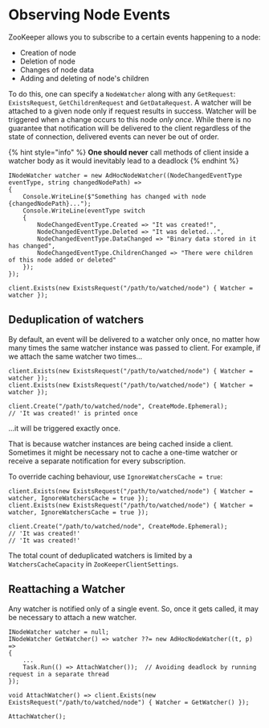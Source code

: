 # Observing Node Events

ZooKeeper allows you to subscribe to a certain events happening to a node:

* Creation of node
* Deletion of node
* Changes of node data
* Adding and deleting of node's children

To do this, one can specify a `NodeWatcher` along with any `GetRequest`: `ExistsRequest`, `GetChildrenRequest` and `GetDataRequest`. A watcher will be attached to a given node only if request results in success. Watcher will be triggered when a change occurs to this node _only once_. While there is no guarantee that notification will be delivered to the client regardless of the state of connection, delivered events can never be out of order.

{% hint style="info" %}
**One should never** call methods of client inside a watcher body as it would inevitably lead to a deadlock
{% endhint %}

```
INodeWatcher watcher = new AdHocNodeWatcher((NodeChangedEventType eventType, string changedNodePath) =>
{
    Console.WriteLine($"Something has changed with node {changedNodePath}...");
    Console.WriteLine(eventType switch
    {
        NodeChangedEventType.Created => "It was created!",
        NodeChangedEventType.Deleted => "It was deleted...",
        NodeChangedEventType.DataChanged => "Binary data stored in it has changed",
        NodeChangedEventType.ChildrenChanged => "There were children of this node added or deleted"
    });
});

client.Exists(new ExistsRequest("/path/to/watched/node") { Watcher = watcher });
```

## Deduplication of watchers

By default, an event will be delivered to a watcher only once, no matter how many times the same watcher instance was passed to client. For example, if we attach the same watcher two times...

```
client.Exists(new ExistsRequest("/path/to/watched/node") { Watcher = watcher });
client.Exists(new ExistsRequest("/path/to/watched/node") { Watcher = watcher });

client.Create("/path/to/watched/node", CreateMode.Ephemeral);
// 'It was created!' is printed once
```

...it will be triggered exactly once.

That is because watcher instances are being cached inside a client. Sometimes it might be necessary not to cache a one-time watcher or receive a separate notification for every subscription.

To override caching behaviour, use `IgnoreWatchersCache = true`:

```
client.Exists(new ExistsRequest("/path/to/watched/node") { Watcher = watcher, IgnoreWatchersCache = true });
client.Exists(new ExistsRequest("/path/to/watched/node") { Watcher = watcher, IgnoreWatchersCache = true });

client.Create("/path/to/watched/node", CreateMode.Ephemeral);
// 'It was created!'
// 'It was created!' 
```

The total count of deduplicated watchers is limited by a `WatchersCacheCapacity` in `ZooKeeperClientSettings`.

## Reattaching a Watcher

Any watcher is notified only of a single event. So, once it gets called, it may be necessary to attach a new watcher.

```
INodeWatcher watcher = null;
INodeWatcher GetWatcher() => watcher ??= new AdHocNodeWatcher((t, p) =>
{
    ...
    Task.Run(() => AttachWatcher());  // Avoiding deadlock by running request in a separate thread
});

void AttachWatcher() => client.Exists(new ExistsRequest("/path/to/watched/node") { Watcher = GetWatcher() });

AttachWatcher();
```
